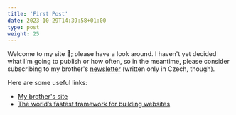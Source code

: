 ```yaml
---
title: 'First Post'
date: 2023-10-29T14:39:58+01:00
type: post
weight: 25
---
```


Welcome to my site :open_hands:; please have a look around. I haven't yet decided what I'm going to publish or how often, so in the meantime, please consider subscribing to my brother's [newsletter](https://jecmenovadilna.beehiiv.com) (written only in Czech, though).

Here are some useful links:
 - [My brother's site](http://jecminek.co)
 - [The world’s fastest framework for building websites](https://gohugo.io)
